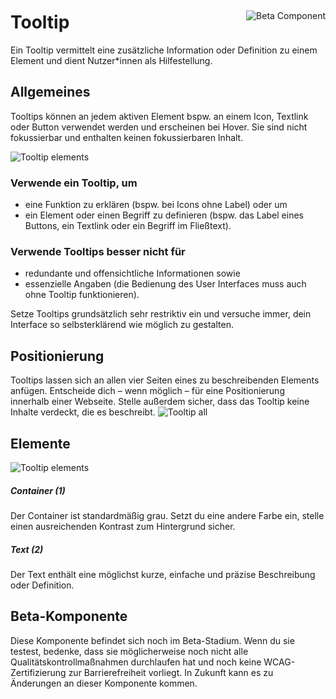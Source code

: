 <div style="display: inline-flex; align-items: center; justify-content: space-between; width: 100%;">
    <h1>Tooltip</h1>
    <img src="assets/beta.png" alt="Beta Component" />
</div>
Ein Tooltip vermittelt eine zusätzliche Information oder Definition zu einem Element und dient Nutzer*innen als Hilfestellung.

## Allgemeines

Tooltips können an jedem aktiven Element bspw. an einem Icon, Textlink oder Button verwendet werden und erscheinen bei Hover. Sie sind nicht
fokussierbar und enthalten keinen fokussierbaren Inhalt.

![Tooltip elements](assets/3_components/tooltip/tooltip-variants.png)

### Verwende ein Tooltip, um

- eine Funktion zu erklären (bspw. bei Icons ohne Label) oder um
- ein Element oder einen Begriff zu definieren (bspw. das Label eines Buttons, ein Textlink oder ein Begriff im Fließtext).

### Verwende Tooltips besser nicht für

- redundante und offensichtliche Informationen sowie
- essenzielle Angaben (die Bedienung des User Interfaces muss auch ohne Tooltip funktionieren).

Setze Tooltips grundsätzlich sehr restriktiv ein und versuche immer, dein Interface so selbsterklärend wie möglich zu gestalten.

## Positionierung

Tooltips lassen sich an allen vier Seiten eines zu beschreibenden Elements anfügen. Entscheide dich – wenn möglich – für eine Positionierung innerhalb
einer Webseite. Stelle außerdem sicher, dass das Tooltip keine Inhalte verdeckt, die es beschreibt.
![Tooltip all](assets/3_components/tooltip/tooltip-position.png)

## Elemente

![Tooltip elements](assets/3_components/tooltip/tooltip-elements.png)

<h5>Container (1)</h5>
Der Container ist standardmäßig grau. Setzt du eine andere Farbe ein, stelle einen ausreichenden Kontrast zum Hintergrund sicher.

<h5>Text (2)</h5>
Der Text enthält eine möglichst kurze, einfache und präzise Beschreibung oder Definition.

## Beta-Komponente

Diese Komponente befindet sich noch im Beta-Stadium. Wenn du sie testest, bedenke, dass sie möglicherweise noch nicht alle Qualitätskontrollmaßnahmen durchlaufen hat und noch keine WCAG-Zertifizierung zur Barrierefreiheit vorliegt. In Zukunft kann es zu Änderungen an dieser Komponente kommen.

